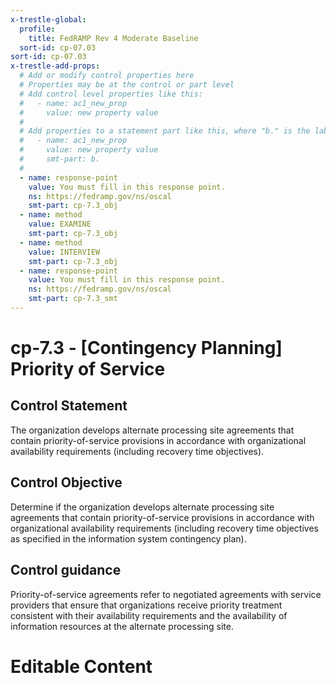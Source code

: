 ```yaml
---
x-trestle-global:
  profile:
    title: FedRAMP Rev 4 Moderate Baseline
  sort-id: cp-07.03
sort-id: cp-07.03
x-trestle-add-props:
  # Add or modify control properties here
  # Properties may be at the control or part level
  # Add control level properties like this:
  #   - name: ac1_new_prop
  #     value: new property value
  #
  # Add properties to a statement part like this, where "b." is the label of the target statement part
  #   - name: ac1_new_prop
  #     value: new property value
  #     smt-part: b.
  #
  - name: response-point
    value: You must fill in this response point.
    ns: https://fedramp.gov/ns/oscal
    smt-part: cp-7.3_obj
  - name: method
    value: EXAMINE
    smt-part: cp-7.3_obj
  - name: method
    value: INTERVIEW
    smt-part: cp-7.3_obj
  - name: response-point
    value: You must fill in this response point.
    ns: https://fedramp.gov/ns/oscal
    smt-part: cp-7.3_smt
---
```


# cp-7.3 - \[Contingency Planning\] Priority of Service

## Control Statement

The organization develops alternate processing site agreements that contain priority-of-service provisions in accordance with organizational availability requirements (including recovery time objectives).

## Control Objective

Determine if the organization develops alternate processing site agreements that contain priority-of-service provisions in accordance with organizational availability requirements (including recovery time objectives as specified in the information system contingency plan).

## Control guidance

Priority-of-service agreements refer to negotiated agreements with service providers that ensure that organizations receive priority treatment consistent with their availability requirements and the availability of information resources at the alternate processing site.

# Editable Content

<!-- Make additions and edits below -->
<!-- The above represents the contents of the control as received by the profile, prior to additions. -->
<!-- If the profile makes additions to the control, they will appear below. -->
<!-- The above markdown may not be edited but you may edit the content below, and/or introduce new additions to be made by the profile. -->
<!-- If there is a yaml header at the top, parameter values may be edited. Use --set-parameters to incorporate the changes during assembly. -->
<!-- The content here will then replace what is in the profile for this control, after running profile-assemble. -->
<!-- The added parts in the profile for this control are below.  You may edit them and/or add new ones. -->
<!-- Each addition must have a heading either of the form ## Control my_addition_name -->
<!-- or ## Part a. (where the a. refers to one of the control statement labels.) -->
<!-- "## Control" parts are new parts added after the statement part. -->
<!-- "## Part" parts are new parts added into the top-level statement part with that label. -->
<!-- Subparts may be added with nested hash levels of the form ### My Subpart Name -->
<!-- underneath the parent ## Control or ## Part being added -->
<!-- See https://ibm.github.io/compliance-trestle/tutorials/ssp_profile_catalog_authoring/ssp_profile_catalog_authoring for guidance. -->
